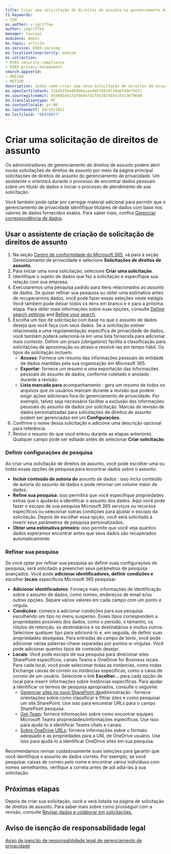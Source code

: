 ```yaml
---
title: Criar uma solicitação de direitos de assunto no gerenciamento de privacidade
f1.keywords:
- CSH
ms.author: v-jgriffee
author: jmgriffee
manager: laurawi
audience: Admin
ms.topic: article
ms.service: O365-seccomp
ms.localizationpriority: medium
ms.collection:
- M365-security-compliance
- M365-privacy-management
search.appverid:
- MOE150
- MET150
description: Saiba como criar uma nova solicitação de direitos de assunto no gerenciamento de privacidade.
ms.openlocfilehash: 316d515be454b6aceed95f68c6f3da6fa0e7567c
ms.sourcegitcommit: 85e085eb17af8b4efd1f45207445e1b3c3679600
ms.translationtype: MT
ms.contentlocale: pt-BR
ms.lasthandoff: 10/19/2021
ms.locfileid: "60478077"
---
```

# <a name="create-a-subject-rights-request"></a>Criar uma solicitação de direitos de assunto

Os administradores de gerenciamento de direitos de assunto podem abrir novas solicitações de direitos de assunto por meio da página principal solicitações de direitos de assunto do gerenciamento de privacidade. Um assistente o orientará durante o processo de encontrar dados pessoais sobre um titular de dados e iniciar o processo de atendimento de sua solicitação.

Você também pode optar por carregar material adicional para permitir que o gerenciamento de privacidade identifique titulares de dados com base nos valores de dados fornecidos exatos. Para saber mais, confira [Gerenciar correspondência de dados](privacy-management-subject-rights-requests-data-matching.md).

## <a name="use-the-subject-rights-request-creation-wizard"></a>Usar o assistente de criação de solicitação de direitos de assunto

1. Na seção [Centro de conformidade do Microsoft 365](https://compliance.microsoft.com/), vá para a seção Gerenciamento de privacidade e selecione **Solicitações de direitos de assunto**.
1. Para iniciar uma nova solicitação, selecione **Criar uma solicitação**.
1. Identifique o sujeito de dados que fez a solicitação e especifique sua relação com sua empresa.
1. Executaremos uma pesquisa padrão para itens relacionados ao assunto de dados. Se quiser refinar sua pesquisa ou obter uma estimativa antes de recuperarmos dados, você pode fazer essas seleções neste estágio. Você também pode deixar todos os itens em branco e ir para a próxima etapa. Para obter mais informações sobre suas opções, consulte [Define search settings](#define-search-settings) and [Refine your search](#refine-your-search).
1. Escolha um tipo de solicitação com base no que o assunto de dados deseja que você faça com seus dados. Se a solicitação estiver relacionada a uma regulamentação específica de privacidade de dados, você também poderá selecioná-la em uma lista fornecida para adicionar mais contexto. Definir um prazo (obrigatório) facilita a classificação para solicitações de aproximação ou atraso e resolvê-las em tempo hábil. Os tipos de solicitação incluem:
   - **Access**: Fornece um resumo das informações pessoais do entidade de dados mantidas pela sua organização em Microsoft 365.
   - **Exportar**: fornece um resumo e uma exportação das informações pessoais do assunto de dados, conforme coletado e anotado durante a revisão.
   - **Lista marcada para** acompanhamento : gera um resumo de todos os arquivos que os usuários marcam durante a revisão que podem exigir ações adicionais fora do gerenciamento de privacidade. Por exemplo, talvez seja necessário facilitar a exclusão das informações pessoais do assunto de dados por solicitação. Marcas de revisão de dados personalizadas para solicitações de direitos de assunto podem ser gerenciadas em um **Configurações.**
1. Confirme o nome dessa solicitação e adicione uma descrição opcional para referência.
1. Revise o resumo do que você entrou durante as etapas anteriores. Qualquer campo pode ser editado antes de selecionar **Criar solicitação**.

### <a name="define-search-settings"></a>Definir configurações de pesquisa

Ao criar uma solicitação de direitos de assunto, você pode escolher uma ou todas essas opções de pesquisa para encontrar dados sobre o assunto:

- **Incluir conteúdo de autoria do** assunto de dados : isso inclui conteúdo de autoria do assunto de dados e pode retornar um volume maior de dados.
- **Refine sua pesquisa:** isso permitirá que você especifique propriedades extras que o ajudarão a identificar o assunto dos dados. Aqui você pode fazer o escopo de sua pesquisa Microsoft 365 serviços ou recursos específicos ou selecionar outras condições para ajustar o escopo da solicitação. Depois de escolher essa opção, você será solicitado a inserir seus parâmetros de pesquisa personalizados.
- **Obter uma estimativa primeiro:** isso permite que você veja quantos dados esperamos encontrar antes que seus dados são recuperados automaticamente.

### <a name="refine-your-search"></a>Refinar sua pesquisa

Se você optar por refinar sua pesquisa ao definir suas configurações de pesquisa, será solicitado a preencher seus parâmetros de pesquisa avançados. Você pode **adicionar identificadores, definir** **condições e** escolher **locais** específicos Microsoft 365 pesquisar.

- **Adicionar identificadores**: Forneça mais informações de identificação sobre o assunto de dados, como nomes, endereços de email e/ou outras opções. Separe vários valores em cada campo com um ponto e vírgula.
- **Condições**: comece a adicionar condições para sua pesquisa escolhendo um tipo no menu suspenso. Esses tipos correspondem a propriedades possíveis dos dados, como o período, o tamanho, os rótulos de retenção, os destinatários e os destinatários e muitos outros. Selecione qualquer tipo para adicioná-lo e, em seguida, de definir suas propriedades desejadas. Para entradas de campo de texto, você pode adicionar várias palavras-chave separadas por pontos-e-vírgulas. Você pode adicionar quantos tipos de conteúdo desejar.
- **Locais**: Você pode escopo de sua pesquisa para direcionar sites SharePoint específicos, canais Teams e OneDrive for Business locais. Para cada local, você pode selecionar todas as instâncias, como todas Exchange caixas de correio ou instâncias específicas, como a caixa de correio de um usuário. Selecione o link **Escolher...** para cada opção de local para inserir informações sobre instâncias específicas. Para ajudar a identificar os termos de pesquisa apropriados, consulte o seguinte:
  - [Gerenciar sites no novo SharePoint de](/sharepoint/manage-sites-in-new-admin-center)administração : fornece orientações sobre como classificar e filtrar sites e como pesquisar um site SharePoint. Use isso para encontrar URLs para o campo SharePoint pesquisa.
  - [Get-Team](/powershell/module/teams/get-team): fornece informações sobre como encontrar equipes Microsoft Teams propriedades/informações específicas. Use isso para ajudá-lo a identificar Teams chats e canais.
  - [Sobre OneDrive URLs](/onedrive/list-onedrive-urls#about-onedrive-urls): fornece informações sobre o formato adequado e as propriedades para a URL de OneDrive usuário. Use isso para ajudá-lo a identificar OneDrive sites em sua pesquisa.

Recomendamos revisar cuidadosamente suas seleções para garantir que você identifique o assunto de dados correto. Por exemplo, se você pesquisar caixas de correio pelo nome e encontrar vários indivíduos com nomes semelhantes, verifique a correta antes de adi adiá-las à sua solicitação.

## <a name="next-steps"></a>Próximas etapas

Depois de criar sua solicitação, você a verá listada na página de solicitação de direitos de assunto. Para saber mais sobre como prosseguir com a revisão, consulte [Revisar dados e colaborar em solicitações.](privacy-management-subject-rights-requests-review.md)

## <a name="legal-disclaimer"></a>Aviso de isenção de responsabilidade legal

[Aviso de isenção de responsabilidade legal de gerenciamento de privacidade](privacy-management-disclaimer.md)
